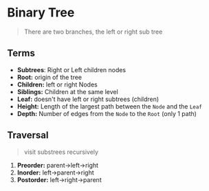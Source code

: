 # Binary Tree

> There are two branches, the left or right sub tree

## Terms

- **Subtrees**: Right or Left children nodes
- **Root:** origin of the tree
- **Children:** left or right Nodes
- **Siblings:** Children at the same level
- **Leaf:** doesn't have left or right subtrees (children)
- **Height:** Length of the largest path between the `Node` and the `Leaf`
- **Depth:** Number of edges from the `Node` to the `Root` (only 1 path)

## Traversal

> visit substrees recursively

1. **Preorder:** parent->left->right
2. **Inorder:** left->parent->right
3. **Postorder:** left->right->parent
